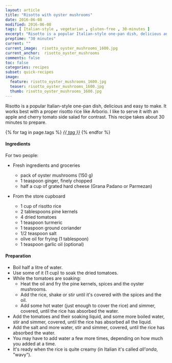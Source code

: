 ```yaml
---
layout: article
title: "Risotto with oyster mushrooms"
date: 2016-06-08
modified: 2016-06-08
tags: [ Italian-style , vegetarian , gluten-free , 30-minutes ]
excerpt: "Risotto is a popular Italian-style one-pan dish, delicious and easy to make. It ..."
preptime: "30 minutes"
current: ""
current_image:  risotto_oyster_mushrooms_1600.jpg
current_anchor:  risotto_oyster_mushrooms
comments: false
toc: false
categories: recipes
subset: quick-recipes
image:
  feature: risotto_oyster_mushrooms_1600.jpg
  teaser: risotto_oyster_mushrooms_1600.jpg
  thumb: risotto_oyster_mushrooms_1600.jpg
---
```




Risotto is a popular Italian-style one-pan dish, delicious and easy to make. It works best with a proper risotto rice like Arborio. I like to serve it with an apple and cherry tomato side salad for contrast. This recipe takes about 30 minutes to prepare.


{% for tag in page.tags %}&nbsp;<a class="post-tag" href="{{ site.url}}/tags/#{{ tag }}">_{{ tag }}_</a>&nbsp;{% endfor %}

#### Ingredients

For two people:

- Fresh ingredients and groceries
  - pack of oyster mushrooms (150 g)
  - 1 teaspoon ginger, finely chopped
  - half a cup of grated hard cheese (Grana Padano or Parmezan)

- From the store cupboard
  - 1 cup of risotto rice
  - 2 tablespoons pine kernels
  - 4 dried tomatoes
  - 1 teaspoon turmeric
  - 1 teaspoon ground coriander
  - 1/2 teaspoon salt
  - olive oil for frying (1 tablespoon)
  - 1 teaspoon garlic oil (optional)

#### Preparation

- Boil half a litre of water.
- Use some of it (1 cup) to soak the dried tomatoes.
- While the tomatoes are soaking:
  - Heat the oil and fry the pine kernels, spices and the oyster mushrooms.
  - Add the rice, shake or stir until it's covered with the spices and the oil.
  - Add some hot water (just enough to cover the rice) and simmer, covered, until the rice has absorbed the water.
- Add the tomatoes and their soaking liquid, and some more boiled water, stir and simmer, covered, until the rice has absorbed all the liquid.
- Add the salt and more water, stir and simmer, covered, until the rice has absorbed the water.
- You may have to add water a few more times, depending on how much you added at a time.
- It's ready when the rice is quite creamy (in Italian it's called _all'onda_, "wavy").
